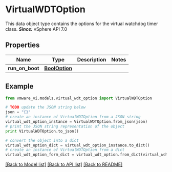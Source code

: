 # VirtualWDTOption

This data object type contains the options for the virtual watchdog timer class.  ***Since:*** vSphere API 7.0 

## Properties
Name | Type | Description | Notes
------------ | ------------- | ------------- | -------------
**run_on_boot** | [**BoolOption**](BoolOption.md) |  | 

## Example

```python
from vmware_vi.models.virtual_wdt_option import VirtualWDTOption

# TODO update the JSON string below
json = "{}"
# create an instance of VirtualWDTOption from a JSON string
virtual_wdt_option_instance = VirtualWDTOption.from_json(json)
# print the JSON string representation of the object
print VirtualWDTOption.to_json()

# convert the object into a dict
virtual_wdt_option_dict = virtual_wdt_option_instance.to_dict()
# create an instance of VirtualWDTOption from a dict
virtual_wdt_option_form_dict = virtual_wdt_option.from_dict(virtual_wdt_option_dict)
```
[[Back to Model list]](../README.md#documentation-for-models) [[Back to API list]](../README.md#documentation-for-api-endpoints) [[Back to README]](../README.md)


